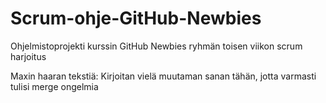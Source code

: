 # Scrum-ohje-GitHub-Newbies
Ohjelmistoprojekti kurssin GitHub Newbies ryhmän toisen viikon scrum harjoitus


Maxin haaran tekstiä:
Kirjoitan vielä muutaman sanan tähän, jotta varmasti tulisi merge ongelmia
